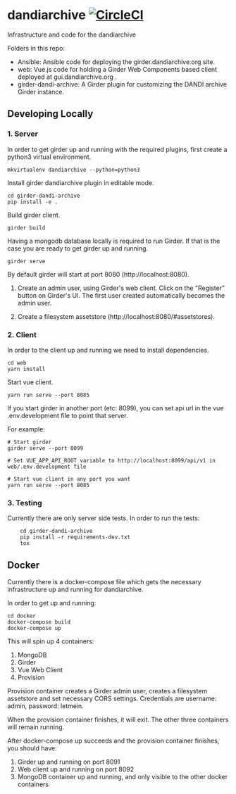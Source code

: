 # dandiarchive [![CircleCI](https://circleci.com/gh/dandi/dandiarchive/tree/master.svg?style=svg)](https://circleci.com/gh/dandi/dandiarchive/tree/master)
Infrastructure and code for the dandiarchive

Folders in this repo:

- Ansible: Ansible code for deploying the girder.dandiarchive.org site.
- web: Vue.js code for holding a Girder Web Components based client deployed at gui.dandiarchive.org .
- girder-dandi-archive: A Girder plugin for customizing the DANDI archive Girder instance.

## Developing Locally

### 1. Server

In order to get girder up and running with the required plugins, first create a python3 virtual environment.

```
mkvirtualenv dandiarchive --python=python3
```

Install girder dandiarchive plugin in editable mode.

```
cd girder-dandi-archive
pip install -e .
```

Build girder client.

```
girder build
```

Having a mongodb database locally is required to run Girder. If that is the case you are ready to get girder up and running.

```
girder serve
```

By default girder will start at port 8080 (http://localhost:8080).

1) Create an admin user, using Girder's web client. Click on the "Register" button on Girder's UI.
The first user created automatically becomes the admin user.

2) Create a filesystem assetstore (http://localhost:8080/#assetstores).

### 2. Client

In order to the client up and running we need to install dependencies.
```
cd web
yarn install
```

Start vue client.
```
yarn run serve --port 8085
```

If you start girder in another port (etc: 8099), you can set api url in the vue .env.development file to point that server.

For example:

```
# Start girder
girder serve --port 8099

# Set VUE_APP_API_ROOT variable to http://localhost:8099/api/v1 in web/.env.development file

# Start vue client in any port you want
yarn run serve --port 8085
```

### 3. Testing

Currently there are only server side tests. In order to run the tests:

```
    cd girder-dandi-archive
    pip install -r requirements-dev.txt
    tox
```

## Docker

Currently there is a docker-compose file which gets the necessary infrastructure up and running for dandiarchive.

In order to get up and running:

```
cd docker
docker-compose build
docker-compose up
```

This will spin up 4 containers:

1) MongoDB
2) Girder
3) Vue Web Client
4) Provision

Provision container creates a Girder admin user, creates a filesystem assetstore and set necessary CORS settings.
Credentials are username: admin, password: letmein.

When the provision container finishes, it will exit. The other three containers will remain running.

After docker-compose up succeeds and the provision container finishes, you should have:

1) Girder up and running on port 8091
2) Web client up and running on port 8092
3) MongoDB container up and running, and only visible to the other docker containers

